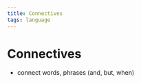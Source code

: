```yaml
---
title: Connectives
tags: language
---
```


# Connectives
- connect words, phrases (and, but, when)






































































